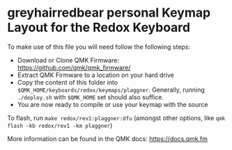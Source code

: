# greyhairredbear personal Keymap Layout for the Redox Keyboard

To make use of this file you will need follow the following steps:

* Download or Clone QMK Firmware: <https://github.com/qmk/qmk_firmware/>
* Extract QMK Firmware to a location on your hard drive
* Copy the content of this folder into `$QMK_HOME/keyboards/redox/keymaps/plaggner`. Generally, running `./deploy.sh` with `$QMK_HOME` set should also suffice. 
* You are now ready to compile or use your keymap with the source

To flash, run `make redox/rev1:plaggner:dfu` (amongst other options, like `qmk flash -kb redox/rev1 -km plaggner`)

More information can be found in the QMK docs: <https://docs.qmk.fm>
